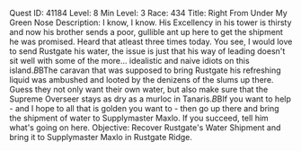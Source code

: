 Quest ID: 41184
Level: 8
Min Level: 3
Race: 434
Title: Right From Under My Green Nose
Description: I know, I know. His Excellency in his tower is thirsty and now his brother sends a poor, gullible ant up here to get the shipment he was promised. Heard that atleast three times today. You see, I would love to send Rustgate his water, the issue is just that his way of leading doesn't sit well with some of the more… idealistic and naive idiots on this island.$B$BThe caravan that was supposed to bring Rustgate his refreshing liquid was ambushed and looted by the denizens of the slums up there. Guess they not only want their own water, but also make sure that the Supreme Overseer stays as dry as a murloc in Tanaris.$B$BIf you want to help - and I hope to all that is golden you want to - then go up there and bring the shipment of water to Supplymaster Maxlo. If you succeed, tell him what's going on here.
Objective: Recover Rustgate's Water Shipment and bring it to Supplymaster Maxlo in Rustgate Ridge.
